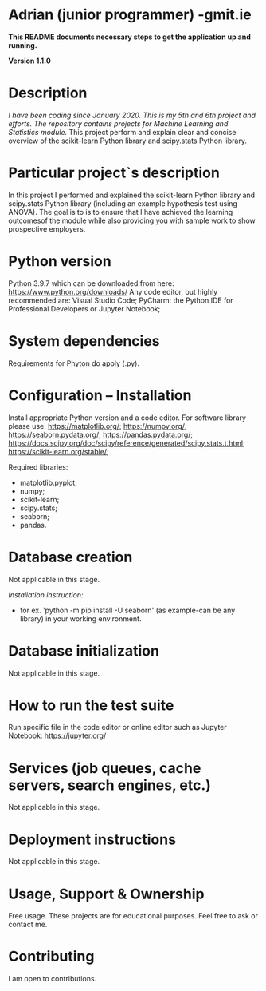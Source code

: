 # Adrian (junior programmer) -gmit.ie

__This README documents necessary steps to get the application up and running.__

**Version 1.1.0**

# Description
*I have been coding since January 2020.  This is my 5th and 6th project and efforts. The repository contains projects for Machine Learning and Statistics module.*
This project perform and explain clear and concise overview of the scikit-learn Python library and scipy.stats Python library. 

# Particular project`s description
In this project I performed and explained the scikit-learn Python library and scipy.stats Python library (including an example hypothesis test using ANOVA). The goal is to is to ensure that I have achieved the learning outcomesof the module while also providing you with sample work to show prospective
employers. 



# Python version
Python 3.9.7 which can be downloaded from here: https://www.python.org/downloads/
Any code editor, but highly recommended are:  Visual Studio Code; PyCharm: the Python IDE for Professional Developers or Jupyter Notebook; 



# System dependencies
Requirements for Phyton do apply (.py).



# Configuration – Installation 

Install appropriate Python version and a code editor. For software library please use: https://matplotlib.org/; https://numpy.org/; https://seaborn.pydata.org/; https://pandas.pydata.org/; https://docs.scipy.org/doc/scipy/reference/generated/scipy.stats.t.html; https://scikit-learn.org/stable/; 

Required libraries:
* matplotlib.pyplot;
* numpy;
* scikit-learn;
* scipy.stats;
* seaborn;
* pandas.



# Database creation

Not applicable in this stage. 

*Installation instruction:*
* for ex. 'python -m pip install -U seaborn' (as example-can be any library) in your working environment. 


# Database initialization

Not applicable in this stage.




# How to run the test suite

Run specific file in the code editor or online editor such as Jupyter Notebook: https://jupyter.org/ 






# Services (job queues, cache servers, search engines, etc.)

Not applicable in this stage.




# Deployment instructions

Not applicable in this stage.




# Usage, Support & Ownership

Free usage. These projects are for educational purposes. Feel free to ask or contact me. 



# Contributing

I am open to contributions. 


